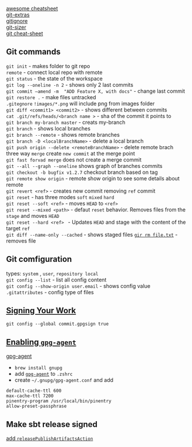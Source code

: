 
[awesome cheatsheet](https://github.com/LeCoupa/awesome-cheatsheets/blob/master/tools/git.sh)  
[git-extras](https://github.com/visionmedia/git-extras)  
[gitignore](https://gitignore.io)  
[git-sizer](https://github.com/github/git-sizer)  
[git cheat-sheet](https://gist.github.com/davfre/8313299)  
## Git commands

  `git init` - makes folder to git repo  
  `remote` - connect local repo with remote   
  `git status` - the state of the workspace   
  `git log --oneline -n 2` - shows only 2 last commits  
  `git commit –amend -m  "ADD Feature X, with docs"` - change last commit  
  `git restore .` - make files untracked    
  `.gitegnore`  `!images/*.png` will include png from images folder  
  `git diff <commit1> <commit2>` - shows different between commits  
  `cat .git/refs/heads/<branch name >` - sha of the commit it points to  
  `git branch my-branch master` - creats my-branch  
  `git branch` - shows local branches  
  `git branch --remote` - shows remote branches  
  `git branch -D <localBranchName>` - delete a local branch  
  `git push origin --delete <remoteBranchName>` - delete remote brach   
  three way `merge` create `new commit` at the merge point    
  `git fast forvad merge` does not create a merge commit  
  `git --all --graph --oneline` shows graph of branches commits    
  `git checkout -b bugfix v1.2.7` checkout branch based on tag    
  `git remote show origin` - remote show origin to see some details about remote  
  `git revert <ref>` - creates new commit removing `ref` commit   
  `git reset` - has three modes `soft` `mixed` `hard`    
  `git reset --soft <ref>` - moves `HEAD` to `<ref>`  
  `git reset --mixed <path>` - defaut `reset` behavior. Removes files from the `stage` and moves `HEAD`  
  `git reset --hard <ref> ` - Updates `HEAD` and stage with the content of the target  `ref`  
  `git diff --name-only --cached` - shows staged files
   [`gir rm file.txt`](https://stackoverflow.com/questions/2047465/how-can-i-delete-a-file-from-a-git-repository) - removes file

## Git comfiguration
  types: `system` , `user`, `repository local`  
  `git config --list` - list all config content  
  `git config --show-origin user.email` - shows config value  
  `.gitattributes` - config type of files

## [Signing Your Work](https://git-scm.com/book/en/v2/Git-Tools-Signing-Your-Work)  
  `git config --global commit.gpgsign true`   
## [Enabling `gpg-agent`](https://shameerarathnayaka.wordpress.com/2016/07/13/how-to-enable-gpg-agent-to-cache-passphrase-on-mac-os-x/)
  [gpg-agent](https://linux.die.net/man/1/gpg-agent)  
  * `brew install gnupg`  
  * add [`gpg-agent`](https://github.com/ohmyzsh/ohmyzsh/tree/master/plugins/gpg-agent) to `.zshrc`
  * create `~/.gnupg/gpg-agent.conf` and add   
  ```
  default-cache-ttl 600
  max-cache-ttl 7200
  pinentry-program /usr/local/bin/pinentry
  allow-preset-passphrase
  ```
## Make sbt release signed   
  [add `releasePublishArtifactsAction`](https://github.com/sbt/sbt-release#publishing-signed-releases)    
